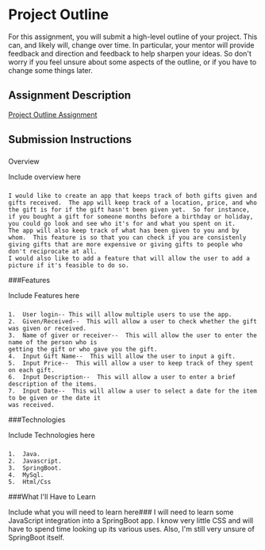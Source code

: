 # Project Outline

For this assignment, you will submit a high-level outline of your project. This can, and likely will, change over time. In particular, your mentor will provide feedback and direction and feedback to help sharpen your ideas. So don't worry if you feel unsure about some aspects of the outline, or if you have to change some things later.

## Assignment Description
[Project Outline Assignment](https://education.launchcode.org/liftoff/assignments/project-outline/)

## Submission Instructions

### 
Overview

Include overview here
### 	
	I would like to create an app that keeps track of both gifts given and gifts received.  The app will keep track of a location, price, and who the gift is for if the gift hasn't been given yet.  So for instance, if you bought a gift for someone months before a birthday or holiday, you could go look and see who it's for and what you spent on it.
	The app will also keep track of what has been given to you and by whom.  This feature is so that you can check if you are consistenly giving gifts that are more expensive or giving gifts to people who don't reciprocate at all.
	I would also like to add a feature that will allow the user to add a picture if it's feasible to do so.

###Features

Include Features here
###
	1.  User login-- This will allow multiple users to use the app.
	2.  Given/Received--  This will allow a user to check whether the gift was given or received.
	3.  Name of giver or receiver--  This will allow the user to enter the name of the person who is 	
	getting the gift or who gave you the gift.
	4.  Input Gift Name--  This will allow the user to input a gift.
	5.  Input Price--  This will allow a user to keep track of they spent on each gift.
	6.  Input Description--  This will allow a user to enter a brief description of the items.
	7.  Input Date--  This will allow a user to select a date for the item to be given or the date it 
	was received.

###Technologies

Include Technologies here

### 
	1.  Java.
	2.  Javascript.
	3.  SpringBoot.
	4.  MySql.
	5.  Html/Css

###What I'll Have to Learn

Include what you will need to learn here###
	I will need to learn some JavaScript integration into a SpringBoot app.  I know very little CSS and will have to spend time looking up its various uses.  Also,  I'm still very unsure of SpringBoot itself.
	  